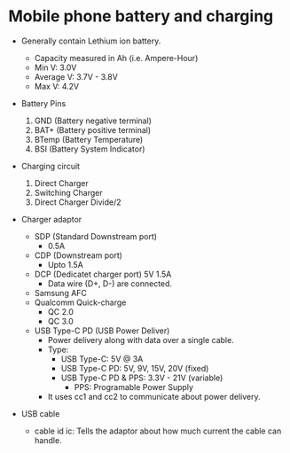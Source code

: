 # Mobile phone battery and charging

* Generally contain Lethium ion battery.
  + Capacity measured in Ah (i.e. Ampere-Hour)
  + Min V: 3.0V
  + Average V: 3.7V - 3.8V
  + Max V: 4.2V

* Battery Pins
  1. GND (Battery negative terminal)
  2. BAT+ (Battery positive terminal)
  3. BTemp (Battery Temperature)
  4. BSI (Battery System Indicator)

* Charging circuit
  1. Direct Charger
  2. Switching Charger
  3. Direct Charger Divide/2
* Charger adaptor
  + SDP (Standard Downstream port)
    + 0.5A
  + CDP (Downstream port)
    + Upto 1.5A
  + DCP (Dedicatet charger port) 5V 1.5A
    + Data wire (D+, D-) are connected.
  + Samsung AFC
  + Qualcomm Quick-charge
    + QC 2.0
    + QC 3.0
  + USB Type-C PD (USB Power Deliver)
    + Power delivery along with data over a single cable.
    + Type:
      + USB Type-C: 5V @ 3A
      + USB Type-C PD: 5V, 9V, 15V, 20V (fixed)
      + USB Type-C PD & PPS: 3.3V - 21V (variable)
        + PPS: Programable Power Supply
    + It uses cc1 and cc2 to communicate about power delivery.

* USB cable
  + cable id ic: Tells the adaptor about how much current the cable can handle.

